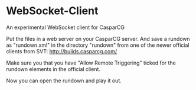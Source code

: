 # WebSocket-Client
An experimental WebSocket client for CasparCG


Put the files in a web server on your CasparCG server. And save a rundown as "rundown.xml" in the directory "rundown" from one of the newer official clients from SVT: http://builds.casparcg.com/

Make sure you that you have "Allow Remote Triggering" ticked for the rundown elements in the official client.

Now you can open the rundown and play it out.
